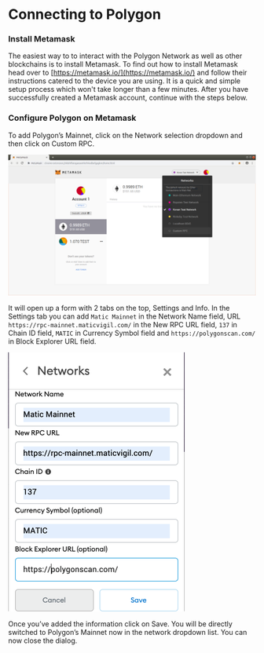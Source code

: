 # Connecting to Polygon

### Install Metamask

The easiest way to to interact with the Polygon Network as well as other blockchains is to install Metamask. To find out how to install Metamask head over to [https://metamask.io/](https://metamask.io/) and follow their instructions catered to the device you are using. It is a quick and simple setup process which won't take longer than a few minutes. After you have successfully created a Metamask account, continue with the steps below.

### Configure Polygon on Metamask

To add Polygon’s Mainnet, click on the Network selection dropdown and then click on Custom RPC.

![](../.gitbook/assets/select-network.png)

 It will open up a form with 2 tabs on the top, Settings and Info. In the Settings tab you can add `Matic Mainnet` in the Network Name field, URL `https://rpc-mainnet.maticvigil.com/` in the New RPC URL field, `137` in Chain ID field, `MATIC` in Currency Symbol field and `https://polygonscan.com/` in Block Explorer URL field. 

![](../.gitbook/assets/metamask-settings-mainnet%20%281%29.png)

Once you’ve added the information click on Save. You will be directly switched to Polygon’s Mainnet now in the network dropdown list. You can now close the dialog.

